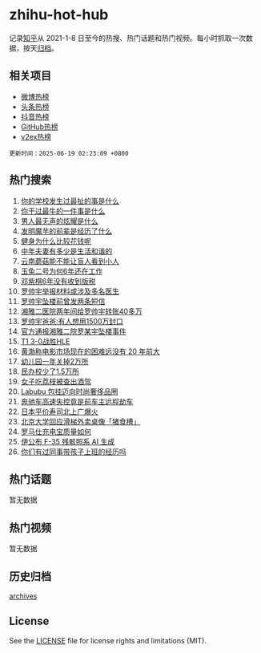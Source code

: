 # zhihu-hot-hub

记录[知乎](https://www.zhihu.com/)从 2021-1-8 日至今的热搜、热门话题和热门视频。每小时抓取一次数据，按天[归档](archives)。

## 相关项目

- [微博热榜](https://github.com/lonnyzhang423/weibo-hot-hub)
- [头条热榜](https://github.com/lonnyzhang423/toutiao-hot-hub)
- [抖音热榜](https://github.com/lonnyzhang423/douyin-hot-hub)
- [GitHub热榜](https://github.com/lonnyzhang423/github-hot-hub)
- [v2ex热榜](https://github.com/lonnyzhang423/v2ex-hot-hub)


`更新时间：2025-06-19 02:23:09 +0800`

## 热门搜索

1. [你的学校发生过最扯的事是什么](https://www.zhihu.com/search?q=%E4%BD%A0%E7%9A%84%E5%AD%A6%E6%A0%A1%E5%8F%91%E7%94%9F%E8%BF%87%E6%9C%80%E6%89%AF%E7%9A%84%E4%BA%8B%E6%98%AF%E4%BB%80%E4%B9%88)
1. [你干过最牛的一件事是什么](https://www.zhihu.com/search?q=%E4%BD%A0%E5%B9%B2%E8%BF%87%E6%9C%80%E7%89%9B%E7%9A%84%E4%B8%80%E4%BB%B6%E4%BA%8B%E6%98%AF%E4%BB%80%E4%B9%88)
1. [男人最无声的炫耀是什么](https://www.zhihu.com/search?q=%E7%94%B7%E4%BA%BA%E6%9C%80%E6%97%A0%E5%A3%B0%E7%9A%84%E7%82%AB%E8%80%80%E6%98%AF%E4%BB%80%E4%B9%88)
1. [发明魔芋的前辈是经历了什么](https://www.zhihu.com/search?q=%E5%8F%91%E6%98%8E%E9%AD%94%E8%8A%8B%E7%9A%84%E5%89%8D%E8%BE%88%E6%98%AF%E7%BB%8F%E5%8E%86%E4%BA%86%E4%BB%80%E4%B9%88)
1. [健身为什么比较花钱呢](https://www.zhihu.com/search?q=%E5%81%A5%E8%BA%AB%E4%B8%BA%E4%BB%80%E4%B9%88%E6%AF%94%E8%BE%83%E8%8A%B1%E9%92%B1%E5%91%A2)
1. [中年夫妻有多少是生活和谐的](https://www.zhihu.com/search?q=%E4%B8%AD%E5%B9%B4%E5%A4%AB%E5%A6%BB%E6%9C%89%E5%A4%9A%E5%B0%91%E6%98%AF%E7%94%9F%E6%B4%BB%E5%92%8C%E8%B0%90%E7%9A%84)
1. [云南蘑菇能不能让盲人看到小人](https://www.zhihu.com/search?q=%E4%BA%91%E5%8D%97%E8%98%91%E8%8F%87%E8%83%BD%E4%B8%8D%E8%83%BD%E8%AE%A9%E7%9B%B2%E4%BA%BA%E7%9C%8B%E5%88%B0%E5%B0%8F%E4%BA%BA)
1. [玉兔二号为何6年还在工作](https://www.zhihu.com/search?q=%E7%8E%89%E5%85%94%E4%BA%8C%E5%8F%B7%E4%B8%BA%E4%BD%956%E5%B9%B4%E8%BF%98%E5%9C%A8%E5%B7%A5%E4%BD%9C)
1. [邓紫棋6年没有收到版税](https://www.zhihu.com/search?q=%E9%82%93%E7%B4%AB%E6%A3%8B6%E5%B9%B4%E6%B2%A1%E6%9C%89%E6%94%B6%E5%88%B0%E7%89%88%E7%A8%8E)
1. [罗帅宇举报材料或涉及多名医生](https://www.zhihu.com/search?q=%E7%BD%97%E5%B8%85%E5%AE%87%E4%B8%BE%E6%8A%A5%E6%9D%90%E6%96%99%E6%88%96%E6%B6%89%E5%8F%8A%E5%A4%9A%E5%90%8D%E5%8C%BB%E7%94%9F)
1. [罗帅宇坠楼前曾发两条短信](https://www.zhihu.com/search?q=%E7%BD%97%E5%B8%85%E5%AE%87%E5%9D%A0%E6%A5%BC%E5%89%8D%E6%9B%BE%E5%8F%91%E4%B8%A4%E6%9D%A1%E7%9F%AD%E4%BF%A1)
1. [湘雅二医院两年间给罗帅宇转账40多万](https://www.zhihu.com/search?q=%E6%B9%98%E9%9B%85%E4%BA%8C%E5%8C%BB%E9%99%A2%E4%B8%A4%E5%B9%B4%E9%97%B4%E7%BB%99%E7%BD%97%E5%B8%85%E5%AE%87%E8%BD%AC%E8%B4%A640%E5%A4%9A%E4%B8%87)
1. [罗帅宇爸爸:有人想用1500万封口](https://www.zhihu.com/search?q=%E7%BD%97%E5%B8%85%E5%AE%87%E7%88%B8%E7%88%B8%3A%E6%9C%89%E4%BA%BA%E6%83%B3%E7%94%A81500%E4%B8%87%E5%B0%81%E5%8F%A3)
1. [官方通报湘雅二院罗某宇坠楼事件](https://www.zhihu.com/search?q=%E5%AE%98%E6%96%B9%E9%80%9A%E6%8A%A5%E6%B9%98%E9%9B%85%E4%BA%8C%E9%99%A2%E7%BD%97%E6%9F%90%E5%AE%87%E5%9D%A0%E6%A5%BC%E4%BA%8B%E4%BB%B6)
1. [T1 3-0战胜HLE](https://www.zhihu.com/search?q=T1%203-0%E6%88%98%E8%83%9CHLE)
1. [黄渤称电影市场现在的困难远没有 20 年前大](https://www.zhihu.com/search?q=%E9%BB%84%E6%B8%A4%E7%A7%B0%E7%94%B5%E5%BD%B1%E5%B8%82%E5%9C%BA%E7%8E%B0%E5%9C%A8%E7%9A%84%E5%9B%B0%E9%9A%BE%E8%BF%9C%E6%B2%A1%E6%9C%89%2020%20%E5%B9%B4%E5%89%8D%E5%A4%A7)
1. [幼儿园一年关掉2万所](https://www.zhihu.com/search?q=%E5%B9%BC%E5%84%BF%E5%9B%AD%E4%B8%80%E5%B9%B4%E5%85%B3%E6%8E%892%E4%B8%87%E6%89%80)
1. [民办校少了1.5万所](https://www.zhihu.com/search?q=%E6%B0%91%E5%8A%9E%E6%A0%A1%E5%B0%91%E4%BA%861.5%E4%B8%87%E6%89%80)
1. [女子吃荔枝被查出酒驾](https://www.zhihu.com/search?q=%E5%A5%B3%E5%AD%90%E5%90%83%E8%8D%94%E6%9E%9D%E8%A2%AB%E6%9F%A5%E5%87%BA%E9%85%92%E9%A9%BE)
1. [Labubu 包挂迈向时尚奢侈品圈](https://www.zhihu.com/search?q=Labubu%20%E5%8C%85%E6%8C%82%E8%BF%88%E5%90%91%E6%97%B6%E5%B0%9A%E5%A5%A2%E4%BE%88%E5%93%81%E5%9C%88)
1. [奔驰车高速失控竟是前车主远程劫车](https://www.zhihu.com/search?q=%E5%A5%94%E9%A9%B0%E8%BD%A6%E9%AB%98%E9%80%9F%E5%A4%B1%E6%8E%A7%E7%AB%9F%E6%98%AF%E5%89%8D%E8%BD%A6%E4%B8%BB%E8%BF%9C%E7%A8%8B%E5%8A%AB%E8%BD%A6)
1. [日本平价寿司北上广爆火](https://www.zhihu.com/search?q=%E6%97%A5%E6%9C%AC%E5%B9%B3%E4%BB%B7%E5%AF%BF%E5%8F%B8%E5%8C%97%E4%B8%8A%E5%B9%BF%E7%88%86%E7%81%AB)
1. [北京大学回应滑梯外卖桌像「猪食槽」](https://www.zhihu.com/search?q=%E5%8C%97%E4%BA%AC%E5%A4%A7%E5%AD%A6%E5%9B%9E%E5%BA%94%E6%BB%91%E6%A2%AF%E5%A4%96%E5%8D%96%E6%A1%8C%E5%83%8F%E3%80%8C%E7%8C%AA%E9%A3%9F%E6%A7%BD%E3%80%8D)
1. [罗马仕充电宝质量如何](https://www.zhihu.com/search?q=%E7%BD%97%E9%A9%AC%E4%BB%95%E5%85%85%E7%94%B5%E5%AE%9D%E8%B4%A8%E9%87%8F%E5%A6%82%E4%BD%95)
1. [伊公布 F-35 残骸照系 AI 生成](https://www.zhihu.com/search?q=%E4%BC%8A%E5%85%AC%E5%B8%83%20F-35%20%E6%AE%8B%E9%AA%B8%E7%85%A7%E7%B3%BB%20AI%20%E7%94%9F%E6%88%90)
1. [你们有过同事带孩子上班的经历吗](https://www.zhihu.com/search?q=%E4%BD%A0%E4%BB%AC%E6%9C%89%E8%BF%87%E5%90%8C%E4%BA%8B%E5%B8%A6%E5%AD%A9%E5%AD%90%E4%B8%8A%E7%8F%AD%E7%9A%84%E7%BB%8F%E5%8E%86%E5%90%97)

## 热门话题

暂无数据

## 热门视频

暂无数据

## 历史归档

[archives](archives)

## License

See the [LICENSE](LICENSE) file for license rights and limitations (MIT).
